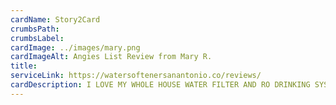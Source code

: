 ```yaml
---
cardName: Story2Card
crumbsPath: 
crumbsLabel: 
cardImage: ../images/mary.png
cardImageAlt: Angies List Review from Mary R.
title: 
serviceLink: https://watersoftenersanantonio.co/reviews/
cardDescription: I LOVE MY WHOLE HOUSE WATER FILTER AND RO DRINKING SYSTEM.
---
```

